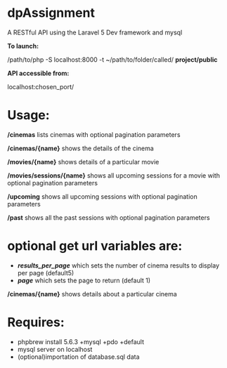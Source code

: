 dpAssignment
============
A RESTful API using the Laravel 5 Dev framework and mysql

**To launch:**

/path/to/php -S localhost:8000 -t ~/path/to/folder/called/ **project/public**

**API accessible from:**

localhost:chosen_port/


**Usage:**
===
**/cinemas** lists cinemas with optional pagination parameters

**/cinemas/{name}** shows the details of the cinema

**/movies/{name}** shows details of a particular movie

**/movies/sessions/{name}** shows all upcoming sessions for a movie with optional pagination parameters

**/upcoming** shows all upcoming sessions with optional pagination parameters

**/past** shows all the past sessions with optional pagination parameters

**optional get url variables are**:
===
-  _**results_per_page**_ which sets the number of cinema results to display per page (default5)
-  _**page**_ which sets the page to return (default 1)

**/cinemas/{name}**
shows details about a particular cinema

**Requires:**
===
- phpbrew install 5.6.3 +mysql +pdo +default
- mysql server on localhost
- (optional)importation of database.sql data

